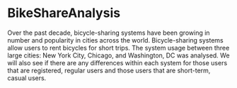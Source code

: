 # BikeShareAnalysis
Over the past decade, bicycle-sharing systems have been growing in number and popularity in cities across the world. Bicycle-sharing systems allow users to rent bicycles for short trips. The system usage between three large cities: New York City, Chicago, and Washington, DC was analysed. We will also see if there are any differences within each system for those users that are registered, regular users and those users that are short-term, casual users.

